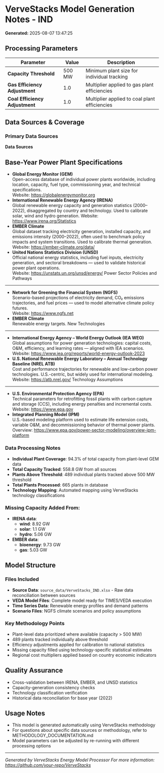 # VerveStacks Model Generation Notes - IND

**Generated:** 2025-08-07 13:47:25

## Processing Parameters

| Parameter | Value | Description |
|-----------|-------|-------------|
| **Capacity Threshold** | 500 MW | Minimum plant size for individual tracking |
| **Gas Efficiency Adjustment** | 1.0 | Multiplier applied to gas plant efficiencies |
| **Coal Efficiency Adjustment** | 1.0 | Multiplier applied to coal plant efficiencies |


## Data Sources & Coverage

### Primary Data Sources
**Data Sources**

Base-Year Power Plant Specifications
------------------------------------
- **Global Energy Monitor (GEM)**  
  Open-access database of individual power plants worldwide, including location, capacity, fuel type, commissioning year, and technical specifications.  
  Website: https://globalenergymonitor.org
- **International Renewable Energy Agency (IRENA)**  
  Global renewable energy capacity and generation statistics (2000–2022), disaggregated by country and technology. Used to calibrate solar, wind and hydro generation.
  Website: https://www.irena.org/Statistics
- **EMBER Climate**  
  Global dataset tracking electricity generation, installed capacity, and emissions intensity (2000–2022), often used to benchmark policy impacts and system transitions. Used to calibrate thermal generation.
  Website: https://ember-climate.org/data/
- **United Nations Statistics Division (UNSD)**  
  Official national energy statistics, including fuel inputs, electricity generation, and sectoral breakdowns — used to validate historical power plant operations.  
  Website: https://unstats.un.org/unsd/energy/
Power Sector Policies and Pathways
----------------------------------
- **Network for Greening the Financial System (NGFS)**  
  Scenario-based projections of electricity demand, CO₂ emissions trajectories, and fuel prices — used to model alternative climate policy futures.  
  Website: https://www.ngfs.net
- **EMBER Climate**  
  Renewable energy targets.
New Technologies
----------------
- **International Energy Agency – World Energy Outlook (IEA WEO)**  
  Global assumptions for power generation technologies: capital costs, O&M, efficiency, and learning rates — aligned with IEA scenarios.  
  Website: https://www.iea.org/reports/world-energy-outlook-2023
- **U.S. National Renewable Energy Laboratory – Annual Technology Baseline (NREL ATB)**  
  Cost and performance trajectories for renewable and low-carbon power technologies. U.S.-centric, but widely used for international modeling.  
  Website: https://atb.nrel.gov/
Technology Assumptions
---------------------------------------
- **U.S. Environmental Protection Agency (EPA)**  
  Technical parameters for retrofitting fossil plants with carbon capture and storage (CCS), including energy penalties and incremental costs.  
  Website: https://www.epa.gov
- **Integrated Planning Model (IPM)**  
  U.S.-based modeling platform used to estimate life extension costs, variable O&M, and decommissioning behavior of thermal power plants.  
  Overview: https://www.epa.gov/power-sector-modeling/overview-ipm-platform



### Data Processing Notes
- **Individual Plant Coverage**: 94.3% of total capacity from plant-level GEM data
- **Total Capacity Tracked**: 558.8 GW from all sources
- **Plants Above Threshold**: 489 individual plants tracked above 500 MW threshold
- **Total Plants Processed**: 665 plants in database
- **Technology Mapping**: Automated mapping using VerveStacks technology classifications

### Missing Capacity Added From:
- **IRENA data**:
  - **wind**: 8.92 GW
  - **solar**: 1.1 GW
  - **hydro**: 5.06 GW
- **EMBER data**:
  - **bioenergy**: 9.73 GW
  - **gas**: 5.03 GW

## Model Structure

### Files Included
- **Source Data**: `source_data/VerveStacks_IND.xlsx` - Raw data reconciliation between sources
- **VEDA Model Files**: Complete model ready for TIMES/VEDA execution
- **Time Series Data**: Renewable energy profiles and demand patterns
- **Scenario Files**: NGFS climate scenarios and policy assumptions

### Key Methodology Points
- Plant-level data prioritized where available (capacity > 500 MW)
- 489 plants tracked individually above threshold
- Efficiency adjustments applied for calibration to national statistics
- Missing capacity filled using technology-specific statistical estimates
- Regional cost multipliers applied based on country economic indicators

## Quality Assurance
- Cross-validation between IRENA, EMBER, and UNSD statistics
- Capacity-generation consistency checks
- Technology classification verification
- Historical data reconciliation for base year (2022)

## Usage Notes
- This model is generated automatically using VerveStacks methodology
- For questions about specific data sources or methodology, refer to METHODOLOGY_DOCUMENTATION.md
- Model parameters can be adjusted by re-running with different processing options

---
*Generated by VerveStacks Energy Model Processor*
*For more information: https://github.com/your-repo/VerveStacks*
